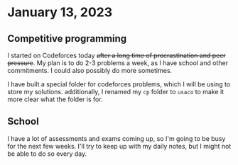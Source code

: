 # January 13, 2023

## Competitive programming

I started on Codeforces today ~~after a long time of procrastination and peer pressure~~. My plan is to do 2-3 problems a week, as I have school and other commitments. I could also possibly do more sometimes.

I have built a special folder for codeforces problems, which I will be using to store my solutions. additionally, I renamed my `cp` folder to `usaco` to make it more clear what the folder is for.

## School

I have a lot of assessments and exams coming up, so I'm going to be busy for the next few weeks. I'll try to keep up with my daily notes, but I might not be able to do so every day.
